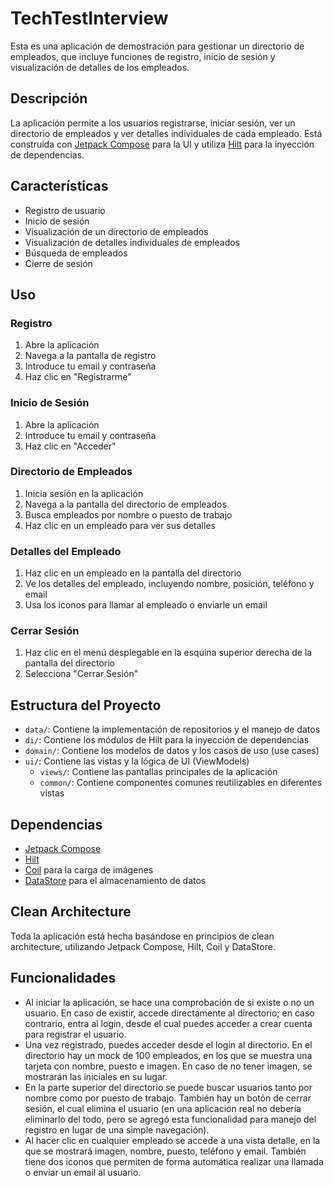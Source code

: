 # TechTestInterview

Esta es una aplicación de demostración para gestionar un directorio de empleados, que incluye funciones de registro, inicio de sesión y visualización de detalles de los empleados.

## Descripción

La aplicación permite a los usuarios registrarse, iniciar sesión, ver un directorio de empleados y ver detalles individuales de cada empleado. Está construida con [Jetpack Compose](https://developer.android.com/jetpack/compose) para la UI y utiliza [Hilt](https://dagger.dev/hilt/) para la inyección de dependencias.

## Características

- Registro de usuario
- Inicio de sesión
- Visualización de un directorio de empleados
- Visualización de detalles individuales de empleados
- Búsqueda de empleados
- Cierre de sesión

## Uso

### Registro

1. Abre la aplicación
2. Navega a la pantalla de registro
3. Introduce tu email y contraseña
4. Haz clic en "Registrarme"

### Inicio de Sesión

1. Abre la aplicación
2. Introduce tu email y contraseña
3. Haz clic en "Acceder"

### Directorio de Empleados

1. Inicia sesión en la aplicación
2. Navega a la pantalla del directorio de empleados
3. Busca empleados por nombre o puesto de trabajo
4. Haz clic en un empleado para ver sus detalles

### Detalles del Empleado

1. Haz clic en un empleado en la pantalla del directorio
2. Ve los detalles del empleado, incluyendo nombre, posición, teléfono y email
3. Usa los iconos para llamar al empleado o enviarle un email

### Cerrar Sesión

1. Haz clic en el menú desplegable en la esquina superior derecha de la pantalla del directorio
2. Selecciona "Cerrar Sesión"

## Estructura del Proyecto

- `data/`: Contiene la implementación de repositorios y el manejo de datos
- `di/`: Contiene los módulos de Hilt para la inyección de dependencias
- `domain/`: Contiene los modelos de datos y los casos de uso (use cases)
- `ui/`: Contiene las vistas y la lógica de UI (ViewModels)
  - `views/`: Contiene las pantallas principales de la aplicación
  - `common/`: Contiene componentes comunes reutilizables en diferentes vistas

## Dependencias

- [Jetpack Compose](https://developer.android.com/jetpack/compose)
- [Hilt](https://dagger.dev/hilt/)
- [Coil](https://coil-kt.github.io/coil/) para la carga de imágenes
- [DataStore](https://developer.android.com/topic/libraries/architecture/datastore) para el almacenamiento de datos

## Clean Architecture

Toda la aplicación está hecha basándose en principios de clean architecture, utilizando Jetpack Compose, Hilt, Coil y DataStore.

## Funcionalidades

- Al iniciar la aplicación, se hace una comprobación de si existe o no un usuario. En caso de existir, accede directamente al directorio; en caso contrario, entra al login, desde el cual puedes acceder a crear cuenta para registrar el usuario.
- Una vez registrado, puedes acceder desde el login al directorio. En el directorio hay un mock de 100 empleados, en los que se muestra una tarjeta con nombre, puesto e imagen. En caso de no tener imagen, se mostrarán las iniciales en su lugar.
- En la parte superior del directorio se puede buscar usuarios tanto por nombre como por puesto de trabajo. También hay un botón de cerrar sesión, el cual elimina el usuario (en una aplicación real no debería eliminarlo del todo, pero se agregó esta funcionalidad para manejo del registro en lugar de una simple navegación).
- Al hacer clic en cualquier empleado se accede a una vista detalle, en la que se mostrará imagen, nombre, puesto, teléfono y email. También tiene dos iconos que permiten de forma automática realizar una llamada o enviar un email al usuario.
